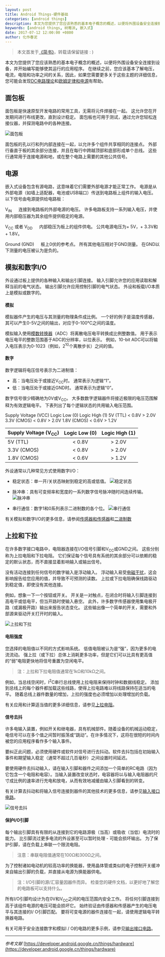 ```yaml
---
layout: post
title: Android Things-硬件基础
categories: [android things]
description: 本文为您提供了您应该熟悉的基本电子概念的概述，以便将外围设备安全连接到设备，并开始编写能够使其运行的应用程序。
keywords: [android things, 树莓派, 嵌入式]
date: 2017-07-12 12:00:00 +0800
author: 化作春泥
---
```


> 本文首发于[《简书》](http://www.jianshu.com/p/f0df498e91a1)，转载请保留链接 : )

本文为您提供了您应该熟悉的基本电子概念的概述，以便将外围设备安全连接到设备，并开始编写能够使其运行的应用程序。
在继续之前，您应该基本了解电压，电流，电阻和功率之间的关系，因此，如果您需要更多关于这些主题的详细信息，您可能会发现[DC电路理论](http://www.electronics-tutorials.ws/dccircuits/dcp_1.html)和[欧姆定律和电源](http://www.electronics-tutorials.ws/dccircuits/dcp_2.html)有帮助。

## 面包板

面包板是快速原型开发电路的常用工具，无需将元件焊接在一起。 这允许您在开发期间进行布线更改，直到设计稳定。 面包板也可用于测试，通过允许您轻松连接仪器，并探测电路中的各种连接。

![面包板](http://upload-images.jianshu.io/upload_images/3806049-4c5b40afff060580.png?imageMogr2/auto-orient/strip%7CimageView2/2/w/1240)

面包板的孔以行和列内部连接在一起，以允许多个组件共享相同的连接点。 外部行垂直于板的其余部分连接，并且在每行中跨越顶部和底部形成单个总线。 这些行通常用于连接电源和地，或在整个电路上需要的其他公共信号。

## 电源

嵌入式设备包含有源电路，这意味着它们需要外部电源才能正常工作。 电源是从外部电源（如墙上适配器，电池或USB端口）传送到电路板上组件的输入电压。 以下信号由电源提供给电路板：

V<sub>IN</sub>
  连接到电路板的外部电源的电压。 许多电路板支持一系列输入电压，并使用内部稳压器为其余组件提供稳定的电源。

V<sub>CC</sub> 或者 V<sub>DD</sub>
  内部稳压为板上的组件供电。 公共电源电压为+ 5V，+ 3.3V和+ 1.8V。

Ground (GND)
  板上0伏的参考点。 所有其他电压相对于GND测量。 在GND以下测量的电压被认为是负的。

## 模拟和数字I/O

外设通过板上提供的各种输入和输出引脚连接。 输入引脚允许您的应用读取和解释当前的电气状态。 输出引脚允许应用控制引脚的电气状态。 外设和板载I/O本质上是模拟或数字的。

#### 模拟

模拟器件产生的电压与其测量的物理条件成比例。 一个好的例子是温度传感器，其可以产生0-5V之间的输出，对应于0-100℃之间的温度。

模拟输入使用[模数转换器](https://en.wikipedia.org/wiki/Analog-to-digital_converter)（ADC）将离散电压电平转换成比例整数值。 用于表示电压电平的整数范围基于ADC的分辨率，以位表示。 例如，10-bit ADC可以将输入电压表示为0-1023（例如，2<sup>10</sup>个离散步长）之间的值。

#### 数字

数字逻辑将电压信号表示为二进制值：

* 高：当电压处于或接近V<sub>CC</sub>时。 通常表示为逻辑“1”。
* 低：当电压处于或接近GND时。 通常表示为逻辑“0”。

数字信号很少精确地为0V或V<sub>CC</sub>。 大多数数字逻辑器件将接近极限的电压范围解释为有效逻辑电平。 下表列出了每个逻辑状态的共用输入电压范围。

Supply Voltage (VCC)	Logic Low (0)	Logic High (1)
5V (TTL)	< 0.8V	> 2.0V
3.3V (CMOS)	< 0.8V	> 2.0V
1.8V (CMOS)	< 0.6V	> 1.2V

| Supply Voltage (V<sub>CC</sub>)    | Logic Low (0)     | Logic High (1)  |
| -------------------------------------------- |:-------------------:|:-----------------:|
| 5V (TTL)                                                     | < 0.8V                  |  > 2.0V              |
| 3.3V (CMOS)                                             | < 0.8V                  |   > 2.0V             |
| 1.8V (CMOS)                                             |< 0.6V                    |    > 1.2V            |

外设通常以几种常见方式使用数字I/O：

* 稳定状态：单一开/关状态映射到稳定的高或低值。
![稳定状态](http://upload-images.jianshu.io/upload_images/3806049-7d7759fddbfeec3e.png?imageMogr2/auto-orient/strip%7CimageView2/2/w/1240)

* 脉冲串：具有可变频率和宽度的一系列数字信号脉冲随时间连续传输。
![脉冲串](http://upload-images.jianshu.io/upload_images/3806049-a5fd7c93dfd5db4e.png?imageMogr2/auto-orient/strip%7CimageView2/2/w/1240)

* 串行通信：数字1和0系列表示二进制数的各个位。
![串行通信](http://upload-images.jianshu.io/upload_images/3806049-cedf1327ebc2638b.png?imageMogr2/auto-orient/strip%7CimageView2/2/w/1240)

有关模拟和数字I/O的更多信息，请参阅[传感器和传感器](http://www.electronics-tutorials.ws/io/io_1.html)和[二进制数](http://www.electronics-tutorials.ws/binary/bin_1.html)

## 上拉和下拉

在许多数字接口电路中，电阻器连接在I/O信号引脚和V<sub>CC</sub>或GND之间。 这些分别称为上拉电阻和下拉电阻。 它们保证每个信号具有系统的其余部分可以依赖的稳定的默认状态，而不直接显着影响输入或输出信号。

没有活动连接到任何信号的数字输入是浮动输入。 浮动输入易受[电磁干扰](https://en.wikipedia.org/wiki/Electromagnetic_interference)，这会影响报告给您应用的值，并导致不可预测的读数。 上拉或下拉电阻确保线路驱动到稳定值，即使没有其他连接。

例如，想象一下一个按钮或开关。 开关是一对触点，在闭合时将输入引脚连接到高电平或低电平，但当开路时使输入悬空。 此外，许多数字传感器使用集电极开路（或漏极开路）输出来报告状态变化。 这些输出像一个简单的开关，需要和外部源来驱动开关打开时的输入。

![上拉和下拉](http://upload-images.jianshu.io/upload_images/3806049-8b4bc572efd00439.png?imageMogr2/auto-orient/strip%7CimageView2/2/w/1240)

#### 电阻强度

您选择的电阻值以不同的方式影响系统。 低值电阻被认为是“强”，因为更多的电流流动。 强上拉（或下拉）总体上消耗更多功率，但是它们可以比具有更高值的“弱”电阻更快地将信号重置为空闲电平。
> 注：上拉和下拉电阻值通常在1kΩ和10kΩ之间。

例如，当总线空闲时，I<sup>2</sup>C串行总线使用上拉电阻来保持时钟和数据线稳定。 添加到总线上的每个器件都加载这些线路，使得上拉电路难以将线路保持在适当的电平。 随着总线上器件数量的增加，上拉的强度也必须增加以处理增加的负载。

有关应用和计算适当值的更多详细信息，请参见[上拉电阻](http://www.electronics-tutorials.ws/logic/pull-up-resistor.html)。

#### 信号去抖

许多电输入装置，例如开关和继电器，具有机械部件。随着设备的机械运动稳定，电信号可以在多个值之间暂时振荡或“跳动”。在许多情况下，这将在很短的时间内被您的应用程序看作多个输入事件。

要纠正此问题，必须使用硬件或软件对信号进行去抖动。软件去抖包括在初始输入事件和期望输入稳定（通常不超过几百毫秒）之间设置时间延迟。

要使用硬件去抖动输入，请在输入引脚和器件之间添加一个简单的RC电路（因为它包含一个电阻和电容）。当输入装置改变状态时，电容器将以与输入电阻器的尺寸成比例的速率进行充电和放电，从而有效地减缓由输入引脚看到的转变。

有关计算去抖动和将输入信号连接到器件的其他技术的更多信息，请参见[输入接口电路](http://www.electronics-tutorials.ws/io/input-interfacing-circuits.html)。

![信号去抖](http://upload-images.jianshu.io/upload_images/3806049-e5dfed44d066c01c.png?imageMogr2/auto-orient/strip%7CimageView2/2/w/1240)

#### 保护I/O引脚

每个输出引脚具有有限的从连接到它的电路源极（当高）或吸收（当低）电流时的能力。 比引脚流过更多电流的外设甚至可以暂时处理 - 可能会损坏输出。 为了保护引脚，请在负载上串联一个限流电阻。
> 注意：串联电阻值通常在100Ω和300Ω之间。

为了控制诸如电动机的较高功率的换能器，使用晶体管或类似的电子控制开关缓冲来自输出引脚的负载，并直接从电源为换能器供电。
> 注：I/O引脚的源/汇容量因器件而异。 检查您的硬件文档，以更好地了解您的电路板可以支持什么。

所有I/O引脚均设计为在0V和V<sub>CC</sub>之间的电压范围内安全工作。 将任何引脚连接到高于该组件电源的电压可能会损坏它。 始终验证由传感器和传感器产生的电压电平与其连接的I/ O引脚匹配。 要将可变电源的器件连接在一起，请使用逻辑电平转换器电路。

有关可用于安全连接数字和模拟I / O的电路的更多示例，请参见[输出接口电路](http://www.electronics-tutorials.ws/io/output-interfacing-circuits.html)。

---

_参考文献_  [https://developer.android.google.cn/things/hardware](https://developer.android.google.cn/things/hardware)

